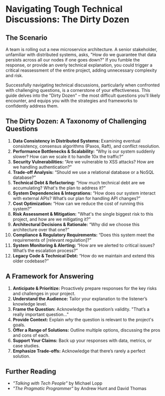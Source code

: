 # Navigating Tough Technical Discussions: The Dirty Dozen

## The Scenario

A team is rolling out a new microservice architecture. A senior stakeholder, unfamiliar with distributed systems, asks, "How do we guarantee that data persists across all our nodes if one goes down?" If you fumble the response, or provide an overly technical explanation, you could trigger a critical reassessment of the entire project, adding unnecessary complexity and risk.

Successfully navigating technical discussions, particularly when confronted with challenging questions, is a cornerstone of your effectiveness. This guide delves into the "Dirty Dozen" – the most difficult questions you’ll likely encounter, and equips you with the strategies and frameworks to confidently address them.

## The Dirty Dozen: A Taxonomy of Challenging Questions

1.  **Data Consistency in Distributed Systems:** Examining eventual consistency, consensus algorithms (Paxos, Raft), and conflict resolution.
2.  **Performance Bottlenecks & Scalability:** “Why is our system suddenly slower? How can we scale it to handle 10x the traffic?”
3.  **Security Vulnerabilities:** “Are we vulnerable to XSS attacks? How are we handling authentication?”
4.  **Trade-off Analysis:** “Should we use a relational database or a NoSQL database?”
5.  **Technical Debt & Refactoring:** "How much technical debt are we accumulating? What's the plan to address it?"
6.  **System Dependencies & Integrations:** “How does our system interact with external APIs? What’s our plan for handling API changes?”
7.  **Cost Optimization:** “How can we reduce the cost of running this system?”
8.  **Risk Assessment & Mitigation:** "What's the single biggest risk to this project, and how are we mitigating it?"
9.  **Architectural Decisions & Rationale:** “Why did we choose this architecture over that one?”
10. **Compliance & Regulatory Requirements:** “Does this system meet the requirements of [relevant regulation]?”
11. **System Monitoring & Alerting:** “How are we alerted to critical issues? What’s the escalation process?”
12. **Legacy Code & Technical Debt:** “How do we maintain and extend this older codebase?”

## A Framework for Answering

1.  **Anticipate & Prioritize:** Proactively prepare responses for the key risks and challenges in your project.
2.  **Understand the Audience:** Tailor your explanation to the listener’s knowledge level.
3.  **Frame the Question:** Acknowledge the question’s validity. "That’s a really important question..."
4.  **Provide Context:** Explain _why_ the question is relevant to the project's goals.
5.  **Offer a Range of Solutions:** Outline multiple options, discussing the pros and cons of each.
6.  **Support Your Claims:** Back up your responses with data, metrics, or case studies.
7.  **Emphasize Trade-offs:** Acknowledge that there’s rarely a perfect solution.

## Further Reading

- _"Talking with Tech People"_ by Michael Lopp
- _"The Pragmatic Programmer"_ by Andrew Hunt and David Thomas
